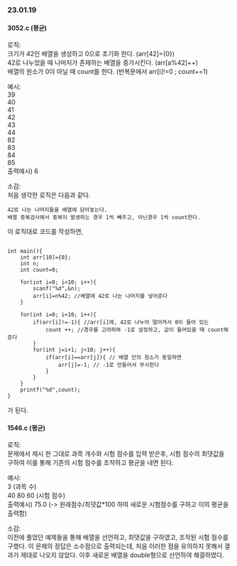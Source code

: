 ### 23.01.19  
#### 3052.c (평균)  
로직:  
크기가 42인 배열을 생성하고 0으로 초기화 한다. (arr[42]={0})  
42로 나누었을 때 나머지가 존재하는 배열을 증가시킨다. (arr[a%42]++)  
배열의 원소가 0이 아닐 때 count를 한다. (반복문에서 arr[i]!=0 ; count+=1)  

예시:  
39  
40  
41  
42  
43  
44  
82  
83  
84  
85  
출력예시) 6  

소감:  
처음 생각한 로직은 다음과 같다.  
``` 
42로 나눈 나머지들을 배열에 담아놓는다.  
배열 중복검사해서 중복이 발생하는 경우 1씩 빼주고, 아닌경우 1씩 count한다. 
```  
이 로직대로 코드를 작성하면,  
```  

int main(){
    int arr[10]={0};
    int n;
    int count=0;

    for(int i=0; i<10; i++){
        scanf("%d",&n);
        arr[i]=n%42; //배열에 42로 나눈 나머지를 넣어준다
    }

    for(int i=0; i<10; i++){
        if(arr[i]!=-1){ //arr[i]에, 42로 나누어 떨어져서 0이 들어 있는
            count ++; //경우를 고려하여 -1로 설정하고, 값이 들어있을 때 count해준다
        }
        for(int j=i+1; j<10; j++){
            if(arr[i]==arr[j]){ // 배열 안의 원소가 동일하면
                arr[j]=-1; // -1로 만들어서 무시한다
            }
        }
    }
    printf("%d",count);
}
```  
가 된다.  

#### 1546.c (평균)  
로직:  
문제에서 제시 한 그대로 과목 개수와 시험 점수를 입력 받은후, 시험 점수의 최댓값을 구하여 이를 통해 기존의 시험 점수를 조작하고 평균을 내면 된다.  

예시:  
3 (과목 수)  
40 80 60 (시험 점수)  
출력예시) 75.0 (-> 원래점수/최댓값*100 하여 새로운 시험점수를 구하고 이의 평균을 출력함)  

소감:  
이전에 풀었던 예제들을 통해 배열을 선언하고, 최댓값을 구하였고, 조작된 시험 점수를 구했다. 이 문제의 정답은 소수점으로 출력되는데, 처음 이러한 점을 유의하지 못해서 결과가 제대로 나오지 않았다. 이후 새로운 배열을 double형으로 선언하여 해결하였다.  
